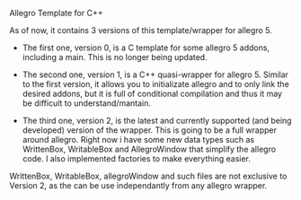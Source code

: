 Allegro Template for C++


As of now, it contains 3 versions of this template/wrapper for allegro 5.

- The first one, version 0, is a C template for some allegro 5 addons, including a main. This is no longer being updated.

- The second one, version 1, is a C++ quasi-wrapper for allegro 5. Similar to the first version, it allows you to initializate allegro and to only link the desired addons, but it is full of conditional compilation and thus it may be difficult to understand/mantain.

- The third one, version 2, is the latest and currently supported (and being developed) version of the wrapper. This is going to be a full wrapper around allegro. Right now i have some new data types such as WrittenBox, WritableBox and AllegroWindow that simplify the allegro code. I also implemented factories to make everything easier.

WrittenBox, WritableBox, allegroWindow and such files are not exclusive to Version 2, as the can be use independantly from any allegro wrapper.
